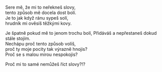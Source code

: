 Sere mě, že mi to neřekneš slovy,  
tento způsob mě docela dost bolí.  
Je to jak když ránu sypeš solí,  
hrudník mi ověsíš těžkými kovy.

Je špatně pokud mě to jenom trochu bolí,
Přidáváš a nepřestaneš dokud stále stojím.  
Nechápu proč tento způsob volíš,  
proč ty moje pocity tak výrazně hnojis?  
Proč se s malou mirou nespokojis?  

Proč mi to samé nemůžeš říct slovy?!?
